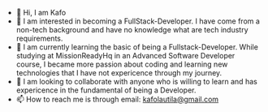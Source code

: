 - 👋 Hi, I am Kafo
- 👀 I am interested in becoming a FullStack-Developer. I have come from a non-tech background and have no knowledge what are tech industry requirements.
- 🌱 I am currently learning the basic of being a Fullstack-Developer. While studying at MissionReadyHq in an Advanced Software Developer course, I became more passion           about coding and learning new technologies that I have not expericence through my journey.
- 💞️ I am looking to collaborate with anyone who is willing to learn and has expericence in the fundamental of being a Developer.
- 📫 How to reach me is through email: kafolautila@gmail.com

<!---
IamKafo/IamKafo is a ✨ special ✨ repository because its `README.md` (this file) appears on your GitHub profile.
You can click the Preview link to take a look at your changes.
--->
